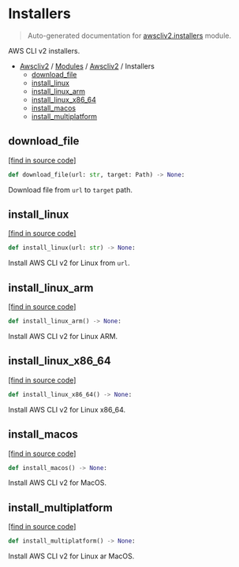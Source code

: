 # Installers

> Auto-generated documentation for [awscliv2.installers](https://github.com/youtype/awscliv2/blob/main/awscliv2/installers.py) module.

AWS CLI v2 installers.

- [Awscliv2](../README.md#aws-cli-v2-for-python-) / [Modules](../MODULES.md#awscliv2-modules) / [Awscliv2](index.md#awscliv2) / Installers
    - [download_file](#download_file)
    - [install_linux](#install_linux)
    - [install_linux_arm](#install_linux_arm)
    - [install_linux_x86_64](#install_linux_x86_64)
    - [install_macos](#install_macos)
    - [install_multiplatform](#install_multiplatform)

## download_file

[[find in source code]](https://github.com/youtype/awscliv2/blob/main/awscliv2/installers.py#L19)

```python
def download_file(url: str, target: Path) -> None:
```

Download file from `url` to `target` path.

## install_linux

[[find in source code]](https://github.com/youtype/awscliv2/blob/main/awscliv2/installers.py#L72)

```python
def install_linux(url: str) -> None:
```

Install AWS CLI v2 for Linux from `url`.

## install_linux_arm

[[find in source code]](https://github.com/youtype/awscliv2/blob/main/awscliv2/installers.py#L65)

```python
def install_linux_arm() -> None:
```

Install AWS CLI v2 for Linux ARM.

## install_linux_x86_64

[[find in source code]](https://github.com/youtype/awscliv2/blob/main/awscliv2/installers.py#L58)

```python
def install_linux_x86_64() -> None:
```

Install AWS CLI v2 for Linux x86_64.

## install_macos

[[find in source code]](https://github.com/youtype/awscliv2/blob/main/awscliv2/installers.py#L28)

```python
def install_macos() -> None:
```

Install AWS CLI v2 for MacOS.

## install_multiplatform

[[find in source code]](https://github.com/youtype/awscliv2/blob/main/awscliv2/installers.py#L114)

```python
def install_multiplatform() -> None:
```

Install AWS CLI v2 for Linux ar MacOS.
